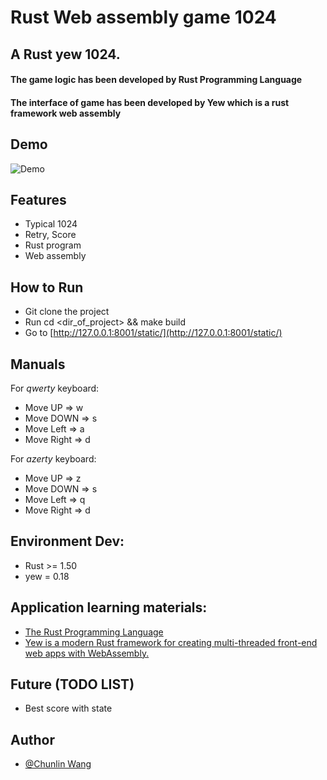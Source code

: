 # Rust Web assembly game 1024 

## A Rust yew 1024.
#### The game logic has been developed by Rust Programming Language
#### The interface of game has been developed by Yew which is a rust framework web assembly


## Demo
![Demo](https://github.com/chunlinwang/rust-yew-1024/raw/main/assets/images/demo.gif)

## Features
* Typical 1024
* Retry, Score
* Rust program
* Web assembly

## How to Run
* Git clone the project
* Run cd <dir_of_project> && make build
* Go to [http://127.0.0.1:8001/static/](http://127.0.0.1:8001/static/)

## Manuals

For *qwerty* keyboard:
* Move UP => w
* Move DOWN => s
* Move Left => a
* Move Right => d

For *azerty* keyboard:
* Move UP => z
* Move DOWN => s
* Move Left => q
* Move Right => d

## Environment Dev:
* Rust >= 1.50 
* yew = 0.18

## Application learning materials:

* [The Rust Programming Language](https://doc.rust-lang.org/book/)
* [Yew is a modern Rust framework for creating multi-threaded front-end web apps with WebAssembly.](https://yew.rs/)

## Future (TODO LIST)
* Best score with state

## Author
* [@Chunlin Wang](https://www.linkedin.com/in/chunlin-wang-b606b159/)
